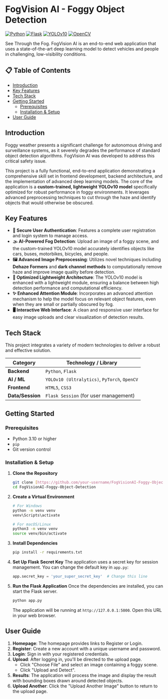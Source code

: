 # FogVision AI - Foggy Object Detection

[![Python](https://img.shields.io/badge/Python-3.10%2B-blue.svg)](https://www.python.org/downloads/)
[![Flask](https://img.shields.io/badge/Flask-3.x-black.svg)](https://flask.palletsprojects.com/)
[![YOLOv10](https://img.shields.io/badge/YOLOv10-Ultralytics-blueviolet.svg)](https://ultralytics.com/)
[![OpenCV](https://img.shields.io/badge/OpenCV-4.x-green.svg)](https://opencv.org/)

See Through the Fog. FogVision AI is an end-to-end web application that uses a state-of-the-art deep learning model to detect vehicles and people in challenging, low-visibility conditions.

## 📋 Table of Contents

- [Introduction](#-introduction)
- [Key Features](#-key-features)
- [Tech Stack](#️-tech-stack)
- [Getting Started](#-getting-started)
  - [Prerequisites](#prerequisites)
  - [Installation & Setup](#installation--setup)
- [User Guide](#-user-guide)

## Introduction

Foggy weather presents a significant challenge for autonomous driving and surveillance systems, as it severely degrades the performance of standard object detection algorithms. FogVision AI was developed to address this critical safety issue.

This project is a fully functional, end-to-end application demonstrating a comprehensive skill set in frontend development, backend architecture, and the implementation of advanced deep learning models. The core of the application is a **custom-trained, lightweight YOLOv10 model** specifically optimized for robust performance in foggy environments. It leverages advanced preprocessing techniques to cut through the haze and identify objects that would otherwise be obscured.

## Key Features

- **🔐 Secure User Authentication**: Features a complete user registration and login system to manage access.
- **🌫️ AI-Powered Fog Detection**: Upload an image of a foggy scene, and the custom-trained YOLOv10 model accurately identifies objects like cars, buses, motorbikes, bicycles, and people.
- **🖼️ Advanced Image Preprocessing**: Utilizes novel techniques including **Dehaze Formers** and **dark channel methods** to computationally remove haze and improve image quality before detection.
- **🚀 Optimized Lightweight Architecture**: The YOLOv10 model is enhanced with a lightweight module, ensuring a balance between high detection performance and computational efficiency.
- **✨ Enhanced Attention Module**: Incorporates an advanced attention mechanism to help the model focus on relevant object features, even when they are small or partially obscured by fog.
- **🖥️ Interactive Web Interface**: A clean and responsive user interface for easy image uploads and clear visualization of detection results.

## Tech Stack

This project integrates a variety of modern technologies to deliver a robust and effective solution.

| Category         | Technology / Library                             |
| ---------------- | ------------------------------------------------ |
| **Backend** | `Python`, `Flask`                                |
| **AI / ML** | `YOLOv10 (Ultralytics)`, `PyTorch`, `OpenCV`      |
| **Frontend** | `HTML5`, `CSS3`                                  |
| **Data/Session** | `Flask Session` (for user management)            |

## Getting Started

### Prerequisites

-   Python 3.10 or higher
-   `pip` 
-   Git version control

### Installation & Setup

1.  **Clone the Repository**
    ```bash
    git clone [https://github.com/your-username/FogVisionAI-Foggy-Object-Detection.git](https://github.com/your-username/FogVisionAI-Foggy-Object-Detection.git)
    cd FogVisionAI-Foggy-Object-Detection
    ```

2.  **Create a Virtual Environment**
    ```bash
    # For Windows
    python -m venv venv
    venv\Scripts\activate

    # For macOS/Linux
    python3 -m venv venv
    source venv/bin/activate
    ```

3.  **Install Dependencies**
    ```bash
    pip install -r requirements.txt
    ```

4.  **Set Up Flask Secret Key**
    The application uses a secret key for session management. You can change the default key in `app.py`:
    ```python
    app.secret_key = 'your_super_secret_key'  # Change this line
    ```

5.  **Run the Flask Application**
    Once the dependencies are installed, you can start the Flask server.
    ```bash
    python app.py
    ```
    The application will be running at `http://127.0.0.1:5000`. Open this URL in your web browser.

## User Guide

1.  **Homepage**: The homepage provides links to Register or Login.
2.  **Register**: Create a new account with a unique username and password.
3.  **Login**: Sign in with your registered credentials.
4.  **Upload**: After logging in, you'll be directed to the upload page.
    -   Click "Choose File" and select an image containing a foggy scene.
    -   Click "Upload and Detect".
5.  **Results**: The application will process the image and display the result with bounding boxes drawn around detected objects.
6.  **Upload Another**: Click the "Upload Another Image" button to return to the upload page.

